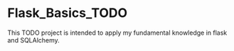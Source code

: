 # Flask_Basics_TODO
This TODO project is intended to apply my fundamental knowledge in flask and SQLAlchemy. 
